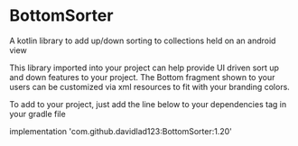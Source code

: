 # BottomSorter
A kotlin library to add up/down sorting to collections held on an android view
 
 This library imported into your project can help provide UI driven sort up and down features to your project. The Bottom fragment shown to your users
 can be customized via xml resources to fit with your branding colors.
 
 To add to your project, just add the line below to your dependencies tag in your gradle file
 
 implementation 'com.github.davidlad123:BottomSorter:1.20'
 
